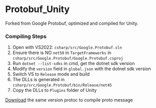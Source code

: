 # Protobuf_Unity

Forked from Google Protobuf, optimized and compiled for Unity.

### Compiling Steps
1. Open with VS2022: `csharp/src/Google.Protobuf.sln`
2. Ensure there is NO `net50` in `TargetFrameworks` in `csharp/src/Google.Protobuf/Google.Protobuf.csproj`
3. Run `dotnet --list-sdks` in cmd, get the dotnet sdk version
4. Modify the `version` field in `global.json` with the dotnet sdk version
5. Switch VS to `Release` mode and build
6. The DLLs is generated in `csharp/src/Google.Protobuf/bin/Release/net45`
7. Copy the DLLs to `Plugins` folder of Unity


[Download](https://github.com/protocolbuffers/protobuf/releases) the same version protoc to compile proto message
